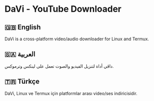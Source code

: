 # DaVi - YouTube Downloader

## 🇬🇧 English
DaVi is a cross-platform video/audio downloader for Linux and Termux.

## 🇸🇦 العربية
داڤي أداة لتنزيل الفيديو والصوت تعمل على لينكس وترموكس.

## 🇹🇷 Türkçe
DaVi, Linux ve Termux için platformlar arası video/ses indiricisidir.
